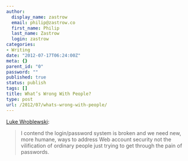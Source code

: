 ```yaml
---
author:
  display_name: zastrow
  email: philip@zastrow.co
  first_name: Philip
  last_name: Zastrow
  login: zastrow
categories:
- Writing
date: "2012-07-17T06:24:00Z"
meta: {}
parent_id: "0"
password: ""
published: true
status: publish
tags: []
title: What’s Wrong With People?
type: post
url: /2012/07/whats-wrong-with-people/
---
```

<p><a href="http://www.lukew.com">Luke Wroblewski</a>:</p>
<blockquote><p>I contend the login/password system is broken and we need new, more humane, ways to address Web account security not the vilification of ordinary people just trying to get through the pain of passwords.</p></blockquote>
